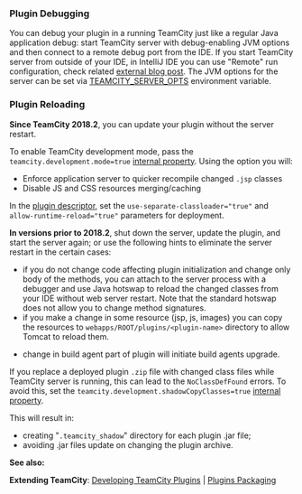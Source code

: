[//]: # (title: Development Environment)
[//]: # (auxiliary-id: Development+Environment.html)



### Plugin Debugging

You can debug your plugin in a running TeamCity just like a regular Java application debug: start TeamCity server with debug\-enabling JVM options and then connect to a remote debug port from the IDE. If you start TeamCity server from outside of your IDE, in IntelliJ IDE you can use "Remote" run configuration, check related [external blog post](https://www.jetbrains.com/help/idea/tutorial-remote-debug.html). The JVM options for the server can be set via [TEAMCITY_SERVER_OPTS](https://www.jetbrains.com/help/teamcity/server-startup-properties.html#JVM+Options) environment variable.

### Plugin Reloading

__Since TeamCity 2018.2__, you can update your plugin without the server restart.

To enable TeamCity development mode, pass the `teamcity.development.mode=true` [internal property](https://www.jetbrains.com/help/teamcity/server-startup-properties.html#TeamCity+Internal+Properties). Using the option you will:
* Enforce application server to quicker recompile changed `.jsp` classes
* Disable JS and CSS resources merging/caching

In the [plugin descriptor](plugins-packaging.md), set the `use-separate-classloader="true"` and `allow-runtime-reload="true"` parameters for deployment.

__In versions prior to 2018.2__, shut down the server, update the plugin, and start the server again; or use the following hints to eliminate the server restart in the certain cases:

* if you do not change code affecting plugin initialization and change only body of the methods, you can attach to the server process with a debugger and use Java hotswap to reload the changed classes from your IDE without web server restart. Note that the standard hotswap does not allow you to change method signatures.
* if you make a change in some resource (jsp, js, images) you can copy the resources to `webapps/ROOT/plugins/<plugin-name>` directory to allow Tomcat to reload them.

[//]: # (See "Development Environmentd119e72.txt" for more information.)   
 
* change in build agent part of plugin will initiate build agents upgrade.

If you replace a deployed plugin `.zip` file with changed class files while TeamCity server is running, this can lead to the `NoClassDefFound` errors. To avoid this, set the `teamcity.development.shadowCopyClasses=true` [internal property](https://www.jetbrains.com/help/teamcity/server-startup-properties.html#TeamCity+Internal+Properties). 

This will result in:
* creating "`.teamcity_shadow`" directory for each plugin .jar file;
* avoiding .jar files update on changing the plugin archive.



[//]: # (See "Development Environmentd119e101.txt" for more information.)    


  __See also:__

__Extending TeamCity__: [Developing TeamCity Plugins](developing-teamcity-plugins.md) | [Plugins Packaging](plugins-packaging.md)
